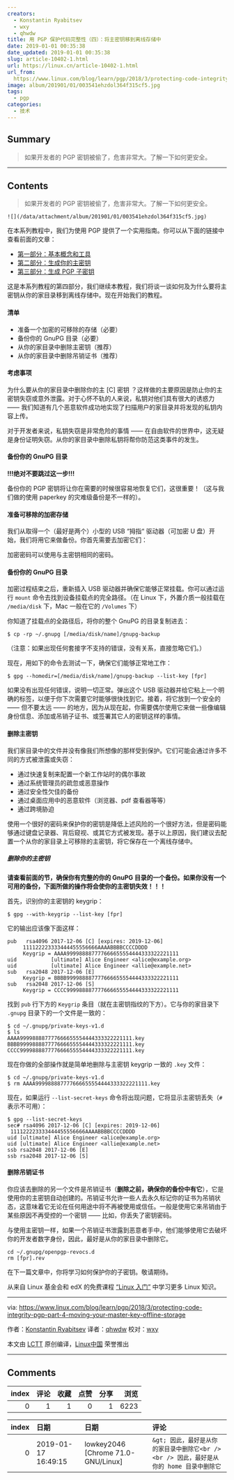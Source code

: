 ```yaml
---
creators:
  - Konstantin Ryabitsev
  - wxy
  - qhwdw
title: 用 PGP 保护代码完整性（四）：将主密钥移到离线存储中
date: 2019-01-01 00:35:38
date_updated: 2019-01-01 00:35:38
slug: article-10402-1.html
url: https://linux.cn/article-10402-1.html
url_from: 
  https://www.linux.com/blog/learn/pgp/2018/3/protecting-code-integrity-pgp-part-4-moving-your-master-key-offline-storage
image: album/201901/01/003541ehzdol364f315cf5.jpg
tags:
  - pgp
categories:
  - 技术
---
```


## Summary

> 如果开发者的 PGP 密钥被偷了，危害非常大。了解一下如何更安全。

***

<!-- more -->

## Contents

> 
> 如果开发者的 PGP 密钥被偷了，危害非常大。了解一下如何更安全。
> 
> 
> 

`![](/data/attachment/album/201901/01/003541ehzdol364f315cf5.jpg)`

在本系列教程中，我们为使用 PGP 提供了一个实用指南。你可以从下面的链接中查看前面的文章：

* [第一部分：基本概念和工具](https://linux.cn/article-9524-1.html)
* [第二部分：生成你的主密钥](https://linux.cn/article-9529-1.html)
* [第三部分：生成 PGP 子密钥](https://linux.cn/article-9607-1.html)

这是本系列教程的第四部分，我们继续本教程，我们将谈一谈如何及为什么要将主密钥从你的家目录移到离线存储中。现在开始我们的教程。

#### 清单

* 准备一个加密的可移除的存储（必要）
* 备份你的 GnuPG 目录（必要）
* 从你的家目录中删除主密钥（推荐）
* 从你的家目录中删除吊销证书（推荐）

#### 考虑事项

为什么要从你的家目录中删除你的主 [C] 密钥 ？这样做的主要原因是防止你的主密钥失窃或意外泄露。对于心怀不轨的人来说，私钥对他们具有很大的诱惑力 —— 我们知道有几个恶意软件成功地实现了扫描用户的家目录并将发现的私钥内容上传。

对于开发者来说，私钥失窃是非常危险的事情 —— 在自由软件的世界中，这无疑是身份证明失窃。从你的家目录中删除私钥将帮你防范这类事件的发生。

#### 备份你的 GnuPG 目录

**!!!绝对不要跳过这一步!!!**

备份你的 PGP 密钥将让你在需要的时候很容易地恢复它们，这很重要！（这与我们做的使用 paperkey 的灾难级备份是不一样的）。

#### 准备可移除的加密存储

我们从取得一个（最好是两个）小型的 USB “拇指“ 驱动器（可加密 U 盘）开始，我们将用它来做备份。你首先需要去加密它们：

加密密码可以使用与主密钥相同的密码。

#### 备份你的 GnuPG 目录

加密过程结束之后，重新插入 USB 驱动器并确保它能够正常挂载。你可以通过运行 `mount` 命令去找到设备挂载点的完全路径。（在 Linux 下，外置介质一般挂载在 `/media/disk` 下，Mac 一般在它的 `/Volumes` 下）

你知道了挂载点的全路径后，将你的整个 GnuPG 的目录复制进去：

```shell
$ cp -rp ~/.gnupg [/media/disk/name]/gnupg-backup
```

（注意：如果出现任何套接字不支持的错误，没有关系，直接忽略它们。）

现在，用如下的命令去测试一下，确保它们能够正常地工作：

```shell
$ gpg --homedir=[/media/disk/name]/gnupg-backup --list-key [fpr]
```

如果没有出现任何错误，说明一切正常。弹出这个 USB 驱动器并给它粘上一个明确的标签，以便于你下次需要它时能够很快找到它。接着，将它放到一个安全的 —— 但不要太远 —— 的地方，因为从现在起，你需要偶尔使用它来做一些像编辑身份信息、添加或吊销子证书、或签署其它人的密钥这样的事情。

#### 删除主密钥

我们家目录中的文件并没有像我们所想像的那样受到保护。它们可能会通过许多不同的方式被泄露或失窃：

* 通过快速复制来配置一个新工作站时的偶尔事故
* 通过系统管理员的疏忽或恶意操作
* 通过安全性欠佳的备份
* 通过桌面应用中的恶意软件（浏览器、pdf 查看器等等）
* 通过跨境胁迫

使用一个很好的密码来保护你的密钥是降低上述风险的一个很好方法，但是密码能够通过键盘记录器、背后窥视、或其它方式被发现。基于以上原因，我们建议去配置一个从你的家目录上可移除的主密钥，将它保存在一个离线存储中。

##### 删除你的主密钥

**请查看前面的节，确保你有完整的你的 GnuPG 目录的一个备份。如果你没有一个可用的备份，下面所做的操作将会使你的主密钥失效！！！**

首先，识别你的主密钥的 keygrip：

```shell
$ gpg --with-keygrip --list-key [fpr]
```

它的输出应该像下面这样：

```shell
pub   rsa4096 2017-12-06 [C] [expires: 2019-12-06]
     111122223333444455556666AAAABBBBCCCCDDDD
     Keygrip = AAAA999988887777666655554444333322221111
uid           [ultimate] Alice Engineer <alice@example.org>
uid           [ultimate] Alice Engineer <allie@example.net>
sub   rsa2048 2017-12-06 [E]
     Keygrip = BBBB999988887777666655554444333322221111
sub   rsa2048 2017-12-06 [S]
     Keygrip = CCCC999988887777666655554444333322221111
```

找到 `pub` 行下方的 `Keygrip` 条目（就在主密钥指纹的下方）。它与你的家目录下 `.gnupg` 目录下的一个文件是一致的：

```shell
$ cd ~/.gnupg/private-keys-v1.d
$ ls
AAAA999988887777666655554444333322221111.key
BBBB999988887777666655554444333322221111.key
CCCC999988887777666655554444333322221111.key
```

现在你做的全部操作就是简单地删除与主密钥 keygrip 一致的 `.key` 文件：

```shell
$ cd ~/.gnupg/private-keys-v1.d
$ rm AAAA999988887777666655554444333322221111.key
```

现在，如果运行 `--list-secret-keys` 命令将出现问题，它将显示主密钥丢失（`#` 表示不可用）：

```shell
$ gpg --list-secret-keys
sec# rsa4096 2017-12-06 [C] [expires: 2019-12-06]
 111122223333444455556666AAAABBBBCCCCDDDD
uid [ultimate] Alice Engineer <alice@example.org>
uid [ultimate] Alice Engineer <allie@example.net>
ssb rsa2048 2017-12-06 [E]
ssb rsa2048 2017-12-06 [S]
```

#### 删除吊销证书

你应该去删除的另一个文件是吊销证书（**删除之前，确保你的备份中有它**），它是使用你的主密钥自动创建的。吊销证书允许一些人去永久标记你的证书为吊销状态，这意味着它无论在任何用途中将不再被使用或信任。一般是使用它来吊销由于某些原因不再受控的一个密钥 —— 比如，你丢失了密钥密码。

与使用主密钥一样，如果一个吊销证书泄露到恶意者手中，他们能够使用它去破坏你的开发者数字身份，因此，最好是从你的家目录中删除它。

```shell
cd ~/.gnupg/openpgp-revocs.d
rm [fpr].rev
```

在下一篇文章中，你将学习如何保护你的子密钥。敬请期待。

从来自 Linux 基金会和 edX 的免费课程 [“Linux 入门”](https://training.linuxfoundation.org/linux-courses/system-administration-training/introduction-to-linux) 中学习更多 Linux 知识。

---

via: <https://www.linux.com/blog/learn/pgp/2018/3/protecting-code-integrity-pgp-part-4-moving-your-master-key-offline-storage>

作者：[Konstantin Ryabitsev](https://www.linux.com/users/mricon) 译者：[qhwdw](https://github.com/qhwdw) 校对：[wxy](https://github.com/wxy)

本文由 [LCTT](https://github.com/LCTT/TranslateProject) 原创编译，[Linux中国](https://linux.cn/) 荣誉推出

***

## Comments


|   index |   评论 |   收藏 |   点赞 |   分享 |   浏览 |
|--------:|-------:|-------:|-------:|-------:|-------:|
|       0 |      1 |      1 |      0 |      1 |   6223 |

|   index | 日期                | 日期                               | 评论                                                                                      |
|--------:|:--------------------|:-----------------------------------|:------------------------------------------------------------------------------------------|
|       0 | 2019-01-17 16:49:15 | lowkey2046 [Chrome 71.0-GNU/Linux] | `&gt; 因此，最好是从你的家目录中删除它<br /> <br /> 因此，最好是从你的 home 目录中删除它` |
